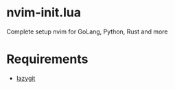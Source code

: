 # nvim-init.lua
Complete setup nvim for GoLang, Python, Rust and more


# Requirements
- [lazygit](https://github.com/jesseduffield/lazygit)
